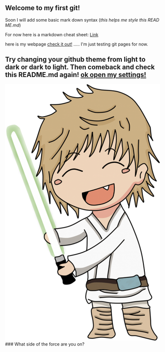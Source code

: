 ## Welcome to my first git!
Soon I will add some basic mark down syntax (*this helps me style this READ ME.md*)
 
For  now here is a markdown cheat sheet: [Link](https://github.com/adam-p/markdown-here/wiki/Markdown-Cheatsheet)

here is my webpage [check it out!](https://web4locals.github.io/first_git/) ..... I'm just testing git pages for now.

## Try changing your github theme from light to dark or dark to light. Then comeback and check this README.md again! [ok open my settings!](https://github.com/settings/appearance)

<picture>
  <source media="(prefers-color-scheme: dark)" srcset="https://github.com/web4locals/first_git/raw/main/assets/images/DARKSIDE.png">
  <img alt="Shows the user prefers light mode" src="https://github.com/web4locals/first_git/raw/main/assets/images/LIGHTSIDE.png">
</picture>
### What side of the force are you on? 
